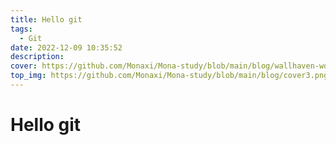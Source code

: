 ```yaml
---
title: Hello git
tags:
  - Git
date: 2022-12-09 10:35:52
description:
cover: https://github.com/Monaxi/Mona-study/blob/main/blog/wallhaven-wqgr9x_1920x1080.png?raw=true
top_img: https://github.com/Monaxi/Mona-study/blob/main/blog/cover3.png?raw=true
---
```


# Hello git

